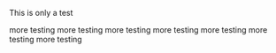 This is only a test

more testing
more testing
more testing
more testing
more testing
more testing
more testing

